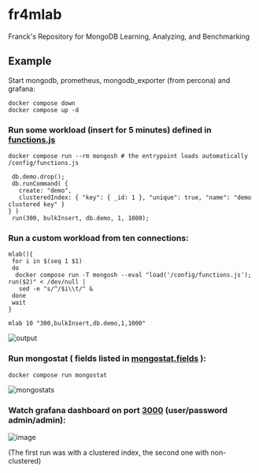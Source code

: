 # fr4mlab
Franck's Repository for MongoDB Learning, Analyzing, and Benchmarking

## Example

Start mongodb, prometheus, mongodb_exporter (from percona) and grafana:
```
docker compose down
docker compose up -d

```

### Run some workload (insert for 5 minutes) defined in [functions.js](./config/functions.js)
```
docker compose run --rm mongosh # the entrypoint loads automatically /config/functions.js

 db.demo.drop(); 
 db.runCommand( {
   create: "demo",
   clusteredIndex: { "key": { _id: 1 }, "unique": true, "name": "demo clustered key" }
} )
 run(300, bulkInsert, db.demo, 1, 1000);

```

### Run a custom workload from ten connections:
```
mlab(){
 for i in $(seq 1 $1)
 do
  docker compose run -T mongosh --eval "load('/config/functions.js'); run($2)" < /dev/null |
   sed -e "s/^/$i\\t/" &
 done
 wait
}

mlab 10 "300,bulkInsert,db.demo,1,1000" 

```

![output](https://github.com/user-attachments/assets/24030459-ef3a-4647-8352-8c89f88ca040)


### Run mongostat ( fields listed in [mongostat.fields](./config/mongostat.fields) ):
```
docker compose run mongostat

```
![mongostats](https://github.com/user-attachments/assets/9204ac1b-5980-44fd-9ba1-5a83ef27e8dd)


### Watch grafana dashboard on port [3000](HTTP://localhost:3000) (user/password admin/admin):

![image](https://github.com/user-attachments/assets/64d8e5ba-2533-4822-afc1-ac4289e15b04)

(The first run was with a clustered index, the second one with non-clustered)

